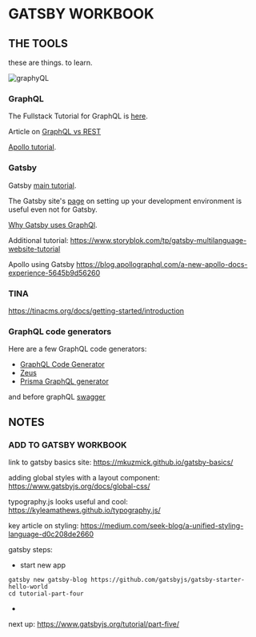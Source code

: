 # GATSBY WORKBOOK


## THE TOOLS
these are things. to learn.

![graphyQL](https://cdn-media-1.freecodecamp.org/images/1*49DDRZhUWvVnH-QNHuSUSw.png)

### GraphQL

The Fullstack Tutorial for GraphQL is [here](https://www.howtographql.com/).

Article on [GraphQL vs REST](https://blog.apollographql.com/graphql-vs-rest-5d425123e34b)

[Apollo tutorial](https://www.apollographql.com/docs/tutorial/introduction).

### Gatsby

Gatsby [main tutorial](https://www.gatsbyjs.org/tutorial/).

The Gatsby site's [page](https://www.gatsbyjs.org/tutorial/part-zero/) on setting up your development environment is useful even not for Gatsby.

[Why Gatsby uses GraphQl](https://www.gatsbyjs.org/docs/why-gatsby-uses-graphql/).

Additional tutorial: https://www.storyblok.com/tp/gatsby-multilanguage-website-tutorial

Apollo using Gatsby
https://blog.apollographql.com/a-new-apollo-docs-experience-5645b9d56260


### TINA

https://tinacms.org/docs/getting-started/introduction


### GraphQL code generators

Here are a few GraphQL code generators:
* [GraphQL Code Generator](https://graphql-code-generator.com/)
* [Zeus](https://github.com/graphql-editor/graphql-zeus)
* [Prisma GraphQL generator](https://github.com/prisma-labs/graphqlgen)

and before graphQL [swagger](https://github.com/swagger-api/swagger-codegen)


## NOTES


### ADD TO GATSBY WORKBOOK

link to gatsby basics site: https://mkuzmick.github.io/gatsby-basics/

adding global styles with a layout component: https://www.gatsbyjs.org/docs/global-css/

typography.js looks useful and cool: https://kyleamathews.github.io/typography.js/

key article on styling: https://medium.com/seek-blog/a-unified-styling-language-d0c208de2660

gatsby steps:
* start new app
```
gatsby new gatsby-blog https://github.com/gatsbyjs/gatsby-starter-hello-world
cd tutorial-part-four
```
*

next up: https://www.gatsbyjs.org/tutorial/part-five/
